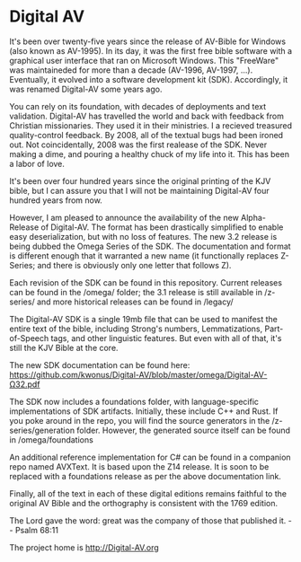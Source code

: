 # Digital AV

It's been over twenty-five years since the release of AV-Bible for Windows (also known as AV-1995). In its day, it was the first free bible software with a graphical user interface that ran on Microsoft Windows. This "FreeWare" was maintaineded for more than a decade (AV-1996, AV-1997, ...). Eventually, it evolved into a software development kit (SDK). Accordingly, it was renamed Digital-AV some years ago.

You can rely on its foundation, with decades of deployments and text validation. Digital-AV has travelled the world and back with feedback from Christian missionaries. They used it in their ministries. I a recieved treasured quality-control feedback. By 2008, all of the textual bugs had been ironed out. Not coincidentally, 2008 was the first realease of the SDK. Never making a dime, and pouring a healthy chuck of my life into it. This has been a labor of love.

It's been over four hundred years since the original printing of the KJV bible, but I can assure you that I will not be maintaining Digital-AV four hundred years from now.

However, I am pleased to announce the availability of the new Alpha-Release of Digital-AV. The format has been drastically simplified to enable easy deserialization, but with no loss of features. The new 3.2 release is being dubbed the Omega Series of the SDK.  The documentation and format is different enough that it warranted a new name (it functionally replaces Z-Series; and there is obviously only one letter that follows Z).

Each revision of the SDK can be found in this repository. Current releases can be found in the /omega/ folder; the 3.1 release is still available in /z-series/ and more historical releases can be found in /legacy/

The Digital-AV SDK is a single 19mb file that can be used to manifest the entire text of the bible, including Strong's numbers, Lemmatizations, Part-of-Speech tags, and other linguistic features. But even with all of that, it's still the KJV Bible at the core.

The new SDK documentation can be found here:
https://github.com/kwonus/Digital-AV/blob/master/omega/Digital-AV-Ω32.pdf

The SDK now includes a foundations folder, with language-specific implementations of SDK artifacts. Initially, these include C++ and Rust. If you poke around in the repo, you will find the source generators in the /z-series/generation folder. However, the generated source itself can be found in /omega/foundations

An additional reference implementation for C# can be found in a companion repo named AVXText. It is based upon the Z14 release. It is soon to be replaced with a foundations release as per the above documentation link.

Finally, all of the text in each of these digital editions remains faithful to the original AV Bible and the orthography is consistent with the 1769 edition.

The Lord gave the word: great was the company of those that published it. -- Psalm 68:11

The project home is http://Digital-AV.org
